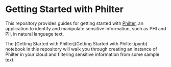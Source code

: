 # Getting Started with Philter

This repository provides guides for getting started with [Philter](https://www.mtnfog.com/products/philter/), an application to identify and manipulate sensitive information, such as PHI and PII, in natural language text.

The [Getting Started with Philter](Getting Started with Philter.ipynb) notebook in this repository will walk you through creating an instance of Philter in your cloud and filtering sensitive information from some sample text.